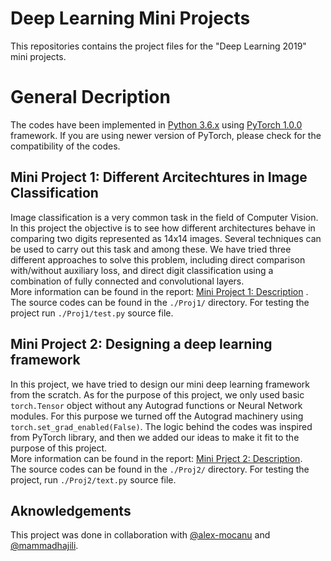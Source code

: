 # Deep Learning Mini Projects
This repositories contains the project files for the "Deep Learning 2019" mini projects.

# General Decription
The codes have been implemented in [Python 3.6.x](https://www.python.org/downloads/release/python-360/) using [PyTorch 1.0.0](https://pytorch.org/get-started/locally/) framework. If you are using newer version of PyTorch, please check for the compatibility of the codes.

## Mini Project 1: Different Arcitechtures in Image Classification
Image classification is a very common task in the field of Computer Vision. In this project the objective is to see how different architectures behave in comparing two digits represented as 14x14 images.
Several techniques can be used to carry out this task and among these. We have tried three different approaches to solve this problem, including direct comparison with/without auxiliary loss, and direct digit classification using a combination of fully connected and convolutional layers.  
More information can be found in the report: [Mini Project 1: Description](https://github.com/rezaho/deep_learning_mini_projects/blob/master/Proj1/report.pdf) .  
The source codes can be found in the `./Proj1/` directory. For testing the project run `./Proj1/test.py` source file.

## Mini Project 2: Designing a deep learning framework
In this project, we have tried to design our mini deep learning framework from the scratch.
As for the purpose of this project, we only used basic `torch.Tensor` object without any Autograd functions or Neural Network modules. For this purpose we turned off the Autograd machinery using `torch.set_grad_enabled(False)`.
The logic behind the codes was inspired from PyTorch library, and then we added our ideas to make it fit to the purpose of this project.  
More information can be found in the report: [Mini Prject 2: Description](https://github.com/rezaho/deep_learning_mini_projects/blob/master/Proj2/report.pdf).  
The source codes can be found in the `./Proj2/` directory. For testing the project, run `./Proj2/text.py` source file.


## Aknowledgements
This project was done in collaboration with [@alex-mocanu](https://github.com/alex-mocanu/) and [@mammadhajili](https://github.com/mammadhajili/).
